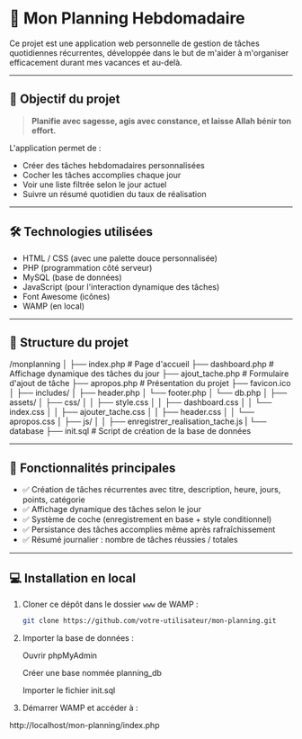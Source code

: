 # 📅 Mon Planning Hebdomadaire

Ce projet est une application web personnelle de gestion de tâches quotidiennes récurrentes, développée dans le but de m'aider à m'organiser efficacement durant mes vacances et au-delà.

---

## 🧠 Objectif du projet

> **Planifie avec sagesse, agis avec constance, et laisse Allah bénir ton effort.**

L'application permet de :
- Créer des tâches hebdomadaires personnalisées
- Cocher les tâches accomplies chaque jour
- Voir une liste filtrée selon le jour actuel
- Suivre un résumé quotidien du taux de réalisation

---

## 🛠️ Technologies utilisées

- HTML / CSS (avec une palette douce personnalisée)
- PHP (programmation côté serveur)
- MySQL (base de données)
- JavaScript (pour l'interaction dynamique des tâches)
- Font Awesome (icônes)
- WAMP (en local)

---

## 📂 Structure du projet

/monplanning
│
├── index.php # Page d'accueil
├── dashboard.php # Affichage dynamique des tâches du jour
├── ajout_tache.php # Formulaire d'ajout de tâche
├── apropos.php # Présentation du projet
├── favicon.ico
│
├── includes/
│ ├── header.php
│ └── footer.php
│ └── db.php
│
├── assets/
│ ├── css/
│ │ ├── style.css
│ │ ├── dashboard.css
│ │ └── index.css
│ │ ├── ajouter_tache.css
│ │ ├── header.css
│ │ └── apropos.css
│ ├── js/
│ │ ├── enregistrer_realisation_tache.js
|
└── database
  ├── init.sql # Script de création de la base de données


---

## 🧪 Fonctionnalités principales

- ✅ Création de tâches récurrentes avec titre, description, heure, jours, points, catégorie
- ✅ Affichage dynamique des tâches selon le jour
- ✅ Système de coche (enregistrement en base + style conditionnel)
- ✅ Persistance des tâches accomplies même après rafraîchissement
- ✅ Résumé journalier : nombre de tâches réussies / totales

---

## 💻 Installation en local

1. Cloner ce dépôt dans le dossier `www` de WAMP :
   ```bash
   git clone https://github.com/votre-utilisateur/mon-planning.git
2. Importer la base de données :

    Ouvrir phpMyAdmin

    Créer une base nommée planning_db

    Importer le fichier init.sql

3. Démarrer WAMP et accéder à :

http://localhost/mon-planning/index.php
